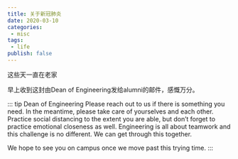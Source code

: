 ```yaml
---
title: 关于新冠肺炎
date: 2020-03-10
categories:
 - misc
tags:
 - life
publish: false
---
```


这些天一直在老家

早上收到这封由Dean of Engineering发给alumni的邮件，感慨万分。

::: tip Dean of Engineering
Please reach out to us if there is something you need. In the meantime, please take care of yourselves and each other. Practice social distancing to the extent you are able, but don’t forget to practice emotional closeness as well. Engineering is all about teamwork and this challenge is no different. We can get through this together.

We hope to see you on campus once we move past this trying time.
:::

